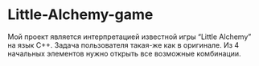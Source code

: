 # Little-Alchemy-game

Мой проект является интерпретацией известной игры “Little Alchemy” на язык С++. Задача пользователя такая-же как в оригинале. Из 4 начальных элементов нужно открыть все возможные комбинации. 

